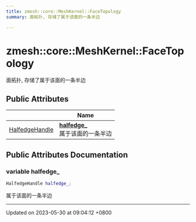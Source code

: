 ```yaml
---
title: zmesh::core::MeshKernel::FaceTopology
summary: 面拓扑, 存储了属于该面的一条半边 

---
```


# zmesh::core::MeshKernel::FaceTopology



面拓扑, 存储了属于该面的一条半边 

## Public Attributes

|                | Name           |
| -------------- | -------------- |
| [HalfedgeHandle](Classes/classzmesh_1_1core_1_1_halfedge_handle.md) | **[halfedge_](Classes/structzmesh_1_1core_1_1_mesh_kernel_1_1_face_topology.md#variable-halfedge-)** <br>属于该面的一条半边  |

## Public Attributes Documentation

### variable halfedge_

```cpp
HalfedgeHandle halfedge_;
```

属于该面的一条半边 

-------------------------------

Updated on 2023-05-30 at 09:04:12 +0800